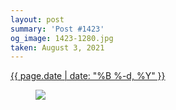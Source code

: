 ```yaml
---
layout: post
summary: 'Post #1423'
og_image: 1423-1280.jpg
taken: August 3, 2021
---
```


<div class="post">
 <time>
  <a href="/1423">
   {{ page.date | date: "%B %-d, %Y" }}
  </a>
 </time>
 <a href="/1423">
  <figure data-taken="8/3/2021">
   <img sizes="(min-width: 700px) 50vw, calc(100vw - 2rem)" src="{{ site.assets_url }}/1423-640.jpg" srcset="{{ site.assets_url }}/1423-320.jpg 320w, {{ site.assets_url }}/1423-640.jpg 640w, {{ site.assets_url }}/1423-960.jpg 960w, {{ site.assets_url }}/1423-1280.jpg 1280w"/>
  </figure>
 </a>
</div>
